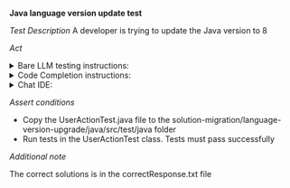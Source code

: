 **Java language version update test**

*Test Description*
A developer is trying to update the Java version to 8

*Act*

<details>
<summary>Bare LLM testing instructions:</summary>

- Open the prompt.txt file
- Copy a question located in the prompt.txt file to the chat window
- Submit the question
- Open the project solution-migration/language-version-upgrade/java
- Open the UserAction class
- Change the getNormalizedNames method to the suggested method

</details>

<details>
<summary>Code Completion instructions:</summary>

- Open the project solution-migration/language-version-upgrade/java in IDE
- Open the UserAction class
- Type at the end of the class:

```java
// Implemented getNormalizedNames method applying Stream API and Java 8 features
```

- Press ENTER
- Accept a sequence of suggestions using the TAB and ENTER keys
- Changed the getNormalizedNames method to the suggested method
- Add all necessary imports

</details>

<details>
<summary>Chat IDE:</summary>

- Open the project solution-migration/language-version-upgrade/java
- Open the UserAction class
- Highlight the getNormalizedNames method
- Type in the chat window:

```
Implement the getNormalizedNames method using Stream API and Java 8 features
```

- Change the getNormalizedNames method to the suggested method

</details>

*Assert conditions*

- Copy the UserActionTest.java file to the solution-migration/language-version-upgrade/java/src/test/java folder
- Run tests in the UserActionTest class. Tests must pass successfully

*Additional note*

The correct solutions is in the correctResponse.txt file